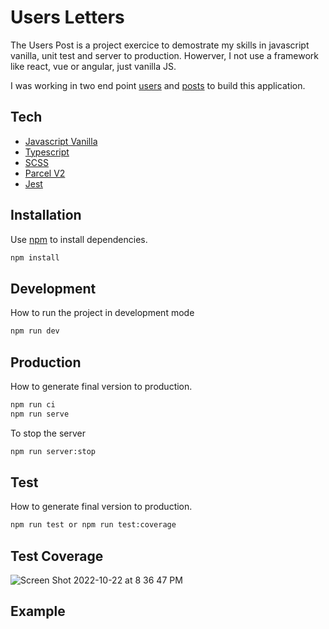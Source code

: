 # Users Letters

The Users Post is a project exercice to demostrate my skills in javascript vanilla, unit test and server to production. Howerver, I not use a framework like react, vue or angular, just vanilla JS.

I was working in two end point [users](https://jsonplaceholder.typicode.com/users) and [posts](https://jsonplaceholder.typicode.com/) to build this application.

## Tech

- [Javascript Vanilla](https://www.javascript.com/)
- [Typescript](https://www.typescriptlang.org/)
- [SCSS](https://reactnative.dev/)
- [Parcel V2](https://parceljs.org/blog/v2/)
- [Jest](https://jestjs.io/)

## Installation

Use [npm](https://www.npmjs.com/) to install dependencies.

```bash
npm install
```

## Development

How to run the project in development mode

```bash
npm run dev
```

## Production

How to generate final version to production.

```bash
npm run ci
npm run serve
```

To stop the server
```bash
npm run server:stop
```

## Test

How to generate final version to production.

```bash
npm run test or npm run test:coverage
```

## Test Coverage

![Screen Shot 2022-10-22 at 8 36 47 PM](https://user-images.githubusercontent.com/49216154/197366271-50b88385-33ca-4143-8d5d-90cebd4f82a4.png)

## Example




